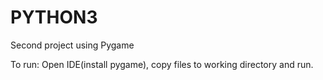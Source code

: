 # PYTHON3
Second project using Pygame

To run: 
Open IDE(install pygame), copy files to working directory and run.
